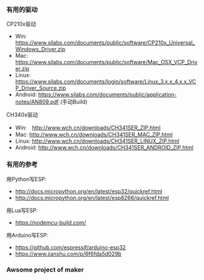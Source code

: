 ### 有用的驱动

CP210x驱动
 - Win: https://www.silabs.com/documents/public/software/CP210x_Universal_Windows_Driver.zip
 - Mac: https://www.silabs.com/documents/public/software/Mac_OSX_VCP_Driver.zip
 - Linux: https://www.silabs.com/documents/login/software/Linux_3.x.x_4.x.x_VCP_Driver_Source.zip
 - Android: https://www.silabs.com/documents/public/application-notes/AN809.pdf (手动Build)

CH340x驱动
 - Win:　http://www.wch.cn/downloads/CH341SER_ZIP.html
 - Mac: http://www.wch.cn/downloads/CH341SER_MAC_ZIP.html
 - Linux: http://www.wch.cn/downloads/CH341SER_LINUX_ZIP.html
 - Android: http://www.wch.cn/downloads/CH341SER_ANDROID_ZIP.html

### 有用的参考
用Python写ESP:
 - http://docs.micropython.org/en/latest/esp32/quickref.html
 - http://docs.micropython.org/en/latest/esp8266/quickref.html

用Lua写ESP:
 - https://nodemcu-build.com/

用Arduino写ESP:
 - https://github.com/espressif/arduino-esp32
 - https://www.jianshu.com/p/6f6fda5d029b

### Awsome project of maker

